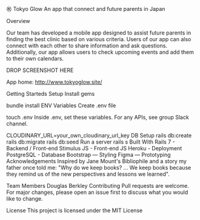 
㊗️ Tokyo Glow
An app that connect and future parents in Japan

Overview

Our team has developed a mobile app designed to assist future parents in finding the best clinic based on various criteria. Users of our app can also connect with each other to share information and ask questions. Additionally, our app allows users to check upcoming events and add them to their own calendars.

DROP SCREENSHOT HERE

App home: http://www.tokyoglow.site/

Getting Starteds
Setup
Install gems

bundle install
ENV Variables
Create .env file

touch .env
Inside .env, set these variables. For any APIs, see group Slack channel.

CLOUDINARY_URL=your_own_cloudinary_url_key
DB Setup
rails db:create
rails db:migrate
rails db:seed
Run a server
rails s
Built With
Rails 7 - Backend / Front-end
Stimulus JS - Front-end JS
Heroku - Deployment
PostgreSQL - Database
Bootstrap — Styling
Figma — Prototyping
Acknowledgements
Inspired by Jane Mount's Bibliophile and a story my father once told me: "Why do we keep books? ... We keep books because they remind us of the new perspectives and lessons we learned".

Team Members
Douglas Berkley
Contributing
Pull requests are welcome. For major changes, please open an issue first to discuss what you would like to change.

License
This project is licensed under the MIT License
